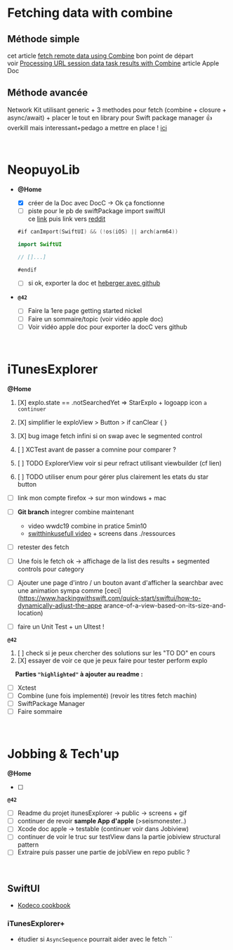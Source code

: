# Fetching data with combine

## Méthode simple

cet article [fetch remote data using Combine](https://cedricbahirwe.hashnode.dev/fetch-remote-data-using-combine) bon point de départ  
voir [Processing URL session data task results with Combine](https://developer.apple.com/documentation/foundation/urlsession/processing_url_session_data_task_results_with_combine) article Apple Doc

## Méthode avancée

Network Kit utilisant generic + 3 methodes pour fetch (combine + closure + async/await) + placer le tout en library pour Swift package manager 👍 overkill mais interessant+pedago a mettre en place !
[ici](https://sabapathy7.medium.com/how-to-create-a-network-layer-for-your-ios-app-623f99161677)

<br/>

# **NeopuyoLib**

- **@Home**
  - [X] créer de la Doc avec DocC -> Ok ça fonctionne
  - [ ] piste pour le pb de swiftPackage import swiftUI   
  ce [link](https://www.appsloveworld.com/swift/100/75/cannot-find-swiftui-or-combine-types-when-building-swift-package-for-any-ios-dev) puis link vers [reddit](https://www.reddit.com/r/SwiftUI/comments/l5mt0b/cannot_build_for_any_ios_device_arm64_as_doesnt/?rdt=44959)

  ```swift
  #if canImport(SwiftUI) && (!os(iOS) || arch(arm64))
  
  import SwiftUI

  // []...]

  #endif
  ```

  - [ ] si ok, exporter la doc et [heberger avec github](https://apple.github.io/swift-docc-plugin/documentation/swiftdoccplugin/publishing-to-github-pages/)
- **`@42`**
  - [ ] Faire la 1ere page getting started nickel
  - [ ] Faire un sommaire/topic (voir vidéo apple doc)
  - [ ] Voir vidéo apple doc pour exporter la docC vers github

<br/>

# **iTunesExplorer**

**@Home**

  1. [X] explo.state == .notSearchedYet => StarExplo + logoapp icon `a continuer`
  2. [X] simplifier le exploView > Button > if canClear { }
  3. [X] bug image fetch infini si on swap avec le segmented control
  3. [ ] XCTest avant de passer a comnine pour comparer ?

  1. [ ] TODO ExplorerView voir si peur refract utilisant viewbuilder (cf lien)
  2. [ ] TODO utiliser enum pour gérer plus clairement les etats du star button

- [ ] link mon compte firefox -> sur mon windows + mac
- [ ] **Git branch** integrer combine maintenant  

  -  video wwdc19 combine in pratice 5min10  
  -  [switthinkusefull video](https://www.youtube.com/watch?v=fdxFp5vU6MQ) + screens dans ./ressources  

- [ ] retester des fetch
- [ ] Une fois le fetch ok -> affichage de la list des results + segmented controls pour category
- [ ] Ajouter une page d'intro / un bouton avant d'afficher la searchbar avec une animation sympa comme [ceci](https://www.hackingwithswift.com/quick-start/swiftui/how-to-dynamically-adjust-the-appe          arance-of-a-view-based-on-its-size-and-location)
- [ ] faire un Unit Test + un UItest !

**`@42`**

  1. [ ] check si je peux chercher des solutions sur les "TO DO" en cours
  2. [X] essayer de voir ce que je peux faire pour tester perform explo
  
&emsp; **Parties `"highlighted"` à ajouter au readme :**  

- [ ] Xctest
- [ ] Combine (une fois implementé) (revoir les titres fetch machin)
- [ ] SwiftPackage Manager
- [ ] Faire sommaire

<br/>

# **Jobbing & Tech'up**

**@Home**  

- [ ] 

**`@42`**  

- [ ] Readme du projet itunesExplorer -> public -> screens + gif
- [ ] continuer de revoir **sample App d'apple** (>seismonester..)
- [ ] Xcode doc apple -> testable (continuer voir dans Jobiview)
- [ ] continuer de voir le truc sur testView dans la partie jobiview structural pattern
- [ ] Extraire puis passer une partie de jobiView en repo public ?

<br/>

## SwiftUI

- [Kodeco cookbook](https://www.kodeco.com/books/swiftui-cookbook)

### **iTunesExplorer+**

- étudier si `AsyncSequence` pourrait aider avec le fetch
``
